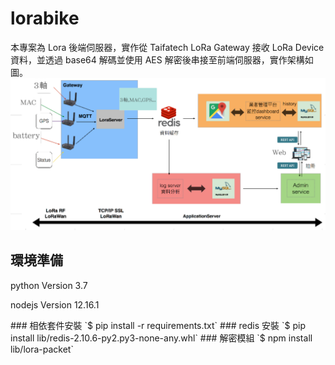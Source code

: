 # lorabike
本專案為 Lora 後端伺服器，實作從 Taifatech LoRa Gateway 接收 LoRa Device 資料，並透過 base64 解碼並使用 AES 解密後串接至前端伺服器，實作架構如圖。
![image](https://github.com/Samcandy/lorabike/blob/v2.0/img/Architecture.png)

## 環境準備
<p> python Version 3.7 </p>
<p> nodejs Version 12.16.1 </p>
### 相依套件安裝
`$ pip install -r requirements.txt`
### redis 安裝
`$ pip install lib/redis-2.10.6-py2.py3-none-any.whl`
### 解密模組
`$ npm install lib/lora-packet`
